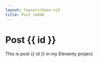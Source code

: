 ```yaml
---
layout: layouts/base.njk
title: Post 14040
---
```


# Post {{ id }}

This is post {{ id }} in my Eleventy project.
